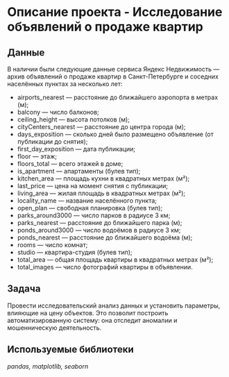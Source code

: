 
# Описание проекта - Исследование объявлений о продаже квартир


## Данные

В наличии были следующие данные сервиса Яндекс Недвижимость — архив объявлений о продаже квартир в Санкт-Петербурге и соседних населённых пунктах за несколько лет:
- airports_nearest — расстояние до ближайшего аэропорта в метрах (м);
- balcony — число балконов;
- ceiling_height — высота потолков (м);
- cityCenters_nearest — расстояние до центра города (м);
- days_exposition — сколько дней было размещено объявление (от публикации до снятия);
- first_day_exposition — дата публикации;
- floor — этаж;
- floors_total — всего этажей в доме;
- is_apartment — апартаменты (булев тип);
- kitchen_area — площадь кухни в квадратных метрах (м²);
- last_price — цена на момент снятия с публикации;
- living_area — жилая площадь в квадратных метрах (м²);
- locality_name — название населённого пункта;
- open_plan — свободная планировка (булев тип);
- parks_around3000 — число парков в радиусе 3 км;
- parks_nearest — расстояние до ближайшего парка (м);
- ponds_around3000 — число водоёмов в радиусе 3 км;
- ponds_nearest — расстояние до ближайшего водоёма (м);
- rooms — число комнат;
- studio — квартира-студия (булев тип);
- total_area — общая площадь квартиры в квадратных метрах (м²);
- total_images — число фотографий квартиры в объявлении.

## Задача

Провести исследовательский анализ данных и установить параметры, влияющие на цену объектов. Это позволит построить автоматизированную систему: она отследит аномалии и мошенническую деятельность. 

## Используемые библиотеки
*pandas, matplotlib, seaborn*
